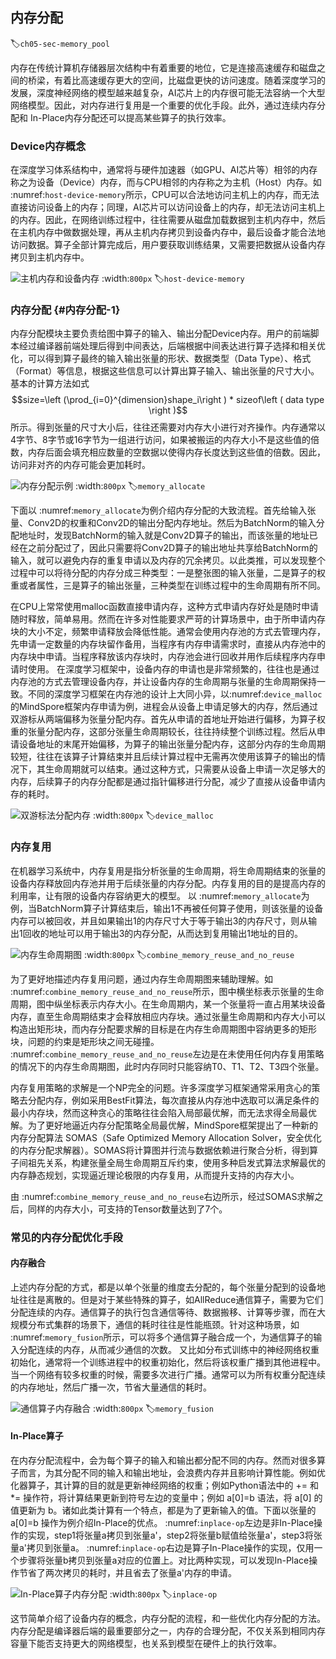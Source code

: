 ## 内存分配
:label:`ch05-sec-memory_pool`

内存在传统计算机存储器层次结构中有着重要的地位，它是连接高速缓存和磁盘之间的桥梁，有着比高速缓存更大的空间，比磁盘更快的访问速度。随着深度学习的发展，深度神经网络的模型越来越复杂，AI芯片上的内存很可能无法容纳一个大型网络模型。因此，对内存进行复用是一个重要的优化手段。此外，通过连续内存分配和 In-Place内存分配还可以提高某些算子的执行效率。

### Device内存概念

在深度学习体系结构中，通常将与硬件加速器（如GPU、AI芯片等）相邻的内存称之为设备（Device）内存，而与CPU相邻的内存称之为主机（Host）内存。如 :numref:`host-device-memory`所示，CPU可以合法地访问主机上的内存，而无法直接访问设备上的内存；同理，AI芯片可以访问设备上的内存，却无法访问主机上的内存。因此，在网络训练过程中，往往需要从磁盘加载数据到主机内存中，然后在主机内存中做数据处理，再从主机内存拷贝到设备内存中，最后设备才能合法地访问数据。算子全部计算完成后，用户要获取训练结果，又需要把数据从设备内存拷贝到主机内存中。

![主机内存和设备内存](../img/ch05/host-device-memory.png)
:width:`800px`
:label:`host-device-memory`

### 内存分配 {#内存分配-1}

内存分配模块主要负责给图中算子的输入、输出分配Device内存。用户的前端脚本经过编译器前端处理后得到中间表达，后端根据中间表达进行算子选择和相关优化，可以得到算子最终的输入输出张量的形状、数据类型（Data Type）、格式（Format）等信息，根据这些信息可以计算出算子输入、输出张量的尺寸大小。基本的计算方法如式$$size=\left (\prod_{i=0}^{dimension}shape_i\right ) * sizeof\left ( data type \right )$$所示。得到张量的尺寸大小后，往往还需要对内存大小进行对齐操作。内存通常以4字节、8字节或16字节为一组进行访问，如果被搬运的内存大小不是这些值的倍数，内存后面会填充相应数量的空数据以使得内存长度达到这些值的倍数。因此，访问非对齐的内存可能会更加耗时。

![内存分配示例](../img/ch05/memory_allocate.png)
:width:`800px`
:label:`memory_allocate`

下面以 :numref:`memory_allocate`为例介绍内存分配的大致流程。首先给输入张量、Conv2D的权重和Conv2D的输出分配内存地址。然后为BatchNorm的输入分配地址时，发现BatchNorm的输入就是Conv2D算子的输出，而该张量的地址已经在之前分配过了，因此只需要将Conv2D算子的输出地址共享给BatchNorm的输入，就可以避免内存的重复申请以及内存的冗余拷贝。以此类推，可以发现整个过程中可以将待分配的内存分成三种类型：一是整张图的输入张量，二是算子的权重或者属性，三是算子的输出张量，三种类型在训练过程中的生命周期有所不同。

在CPU上常常使用malloc函数直接申请内存，这种方式申请内存好处是随时申请随时释放，简单易用。然而在许多对性能要求严苛的计算场景中，由于所申请内存块的大小不定，频繁申请释放会降低性能。通常会使用内存池的方式去管理内存，先申请一定数量的内存块留作备用，当程序有内存申请需求时，直接从内存池中的内存块中申请。当程序释放该内存块时，内存池会进行回收并用作后续程序内存申请时使用。
在深度学习框架中，设备内存的申请也是非常频繁的，往往也是通过内存池的方式去管理设备内存，并让设备内存的生命周期与张量的生命周期保持一致。不同的深度学习框架在内存池的设计上大同小异，以:numref:`device_malloc`的MindSpore框架内存申请为例，进程会从设备上申请足够大的内存，然后通过双游标从两端偏移为张量分配内存。首先从申请的首地址开始进行偏移，为算子权重的张量分配内存，这部分张量生命周期较长，往往持续整个训练过程。然后从申请设备地址的末尾开始偏移，为算子的输出张量分配内存，这部分内存的生命周期较短，往往在该算子计算结束并且后续计算过程中无需再次使用该算子的输出的情况下，其生命周期就可以结束。通过这种方式，只需要从设备上申请一次足够大的内存，后续算子的内存分配都是通过指针偏移进行分配，减少了直接从设备申请内存的耗时。


![双游标法分配内存](../img/ch05/device_malloc.png)
:width:`800px`
:label:`device_malloc`

### 内存复用

在机器学习系统中，内存复用是指分析张量的生命周期，将生命周期结束的张量的设备内存释放回内存池并用于后续张量的内存分配。内存复用的目的是提高内存的利用率，让有限的设备内存容纳更大的模型。
以 :numref:`memory_allocate`为例，当BatchNorm算子计算结束后，输出1不再被任何算子使用，则该张量的设备内存可以被回收，并且如果输出1的内存尺寸大于等于输出3的内存尺寸，则从输出1回收的地址可以用于输出3的内存分配，从而达到复用输出1地址的目的。

![内存生命周期图](../img/ch05/combine_memory_reuse_and_no_reuse.png)
:width:`800px`
:label:`combine_memory_reuse_and_no_reuse`

为了更好地描述内存复用问题，通过内存生命周期图来辅助理解。如 :numref:`combine_memory_reuse_and_no_reuse`所示，图中横坐标表示张量的生命周期，图中纵坐标表示内存大小。在生命周期内，某一个张量将一直占用某块设备内存，直至生命周期结束才会释放相应内存块。通过张量生命周期和内存大小可以构造出矩形块，而内存分配要求解的目标是在内存生命周期图中容纳更多的矩形块，问题的约束是矩形块之间无碰撞。 :numref:`combine_memory_reuse_and_no_reuse`左边是在未使用任何内存复用策略的情况下的内存生命周期图，此时内存同时只能容纳T0、T1、T2、T3四个张量。

内存复用策略的求解是一个NP完全的问题。许多深度学习框架通常采用贪心的策略去分配内存，例如采用BestFit算法，每次直接从内存池中选取可以满足条件的最小内存块，然而这种贪心的策略往往会陷入局部最优解，而无法求得全局最优解。为了更好地逼近内存分配策略全局最优解，MindSpore框架提出了一种新的内存分配算法
SOMAS（Safe Optimized Memory Allocation Solver，安全优化的内存分配求解器）。SOMAS将计算图并行流与数据依赖进行聚合分析，得到算子间祖先关系，构建张量全局生命周期互斥约束，使用多种启发式算法求解最优的内存静态规划，实现逼近理论极限的内存复用，从而提升支持的内存大小。

由 :numref:`combine_memory_reuse_and_no_reuse`右边所示，经过SOMAS求解之后，同样的内存大小，可支持的Tensor数量达到了7个。

### 常见的内存分配优化手段

#### 内存融合

上述内存分配的方式，都是以单个张量的维度去分配的，每个张量分配到的设备地址往往是离散的。但是对于某些特殊的算子，如AllReduce通信算子，需要为它们分配连续的内存。通信算子的执行包含通信等待、数据搬移、计算等步骤，而在大规模分布式集群的场景下，通信的耗时往往是性能瓶颈。针对这种场景，如 :numref:`memory_fusion`所示，可以将多个通信算子融合成一个，为通信算子的输入分配连续的内存，从而减少通信的次数。
又比如分布式训练中的神经网络权重初始化，通常将一个训练进程中的权重初始化，然后将该权重广播到其他进程中。当一个网络有较多权重的时候，需要多次进行广播。通常可以为所有权重分配连续的内存地址，然后广播一次，节省大量通信的耗时。

![通信算子内存融合](../img/ch05/memory_fusion.png)
:width:`800px`
:label:`memory_fusion`

#### In-Place算子

在内存分配流程中，会为每个算子的输入和输出都分配不同的内存。然而对很多算子而言，为其分配不同的输入和输出地址，会浪费内存并且影响计算性能。例如优化器算子，其计算的目的就是更新神经网络的权重；例如Python语法中的 += 和 *= 操作符，将计算结果更新到符号左边的变量中；例如 a[0]=b 语法，将 a[0] 的值更新为 b。诸如此类计算有一个特点，都是为了更新输入的值。下面以张量的 a[0]=b 操作为例介绍In-Place的优点。
 :numref:`inplace-op`左边是非In-Place操作的实现，step1将张量a拷贝到张量a'，step2将张量b赋值给张量a'，step3将张量a'拷贝到张量a。 :numref:`inplace-op`右边是算子In-Place操作的实现，仅用一个步骤将张量b拷贝到张量a对应的位置上。对比两种实现，可以发现In-Place操作节省了两次拷贝的耗时，并且省去了张量a'内存的申请。

![In-Place算子内存分配](../img/ch05/inplace-op.png)
:width:`800px`
:label:`inplace-op`

这节简单介绍了设备内存的概念，内存分配的流程，和一些优化内存分配的方法。内存分配是编译器后端的最重要部分之一，内存的合理分配，不仅关系到相同内存容量下能否支持更大的网络模型，也关系到模型在硬件上的执行效率。
